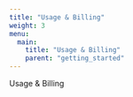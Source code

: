 ```yaml
---
title: "Usage & Billing"
weight: 3
menu:
  main:
    title: "Usage & Billing"
    parent: "getting_started"
---
```


Usage & Billing
